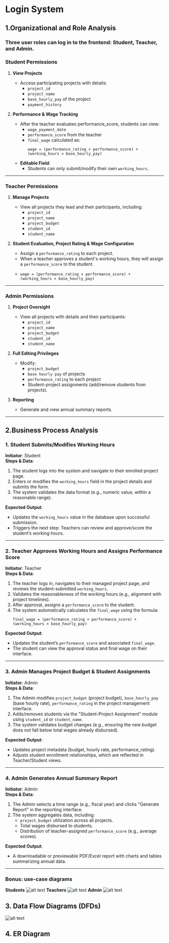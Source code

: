# **Login System**  

## 1.Organizational and Role Analysis

### Three user roles can log in to the frontend: **Student**, **Teacher**, and **Admin**.  


### **Student Permissions**  
1. **View Projects**  
   - Access participating projects with details:  
     - `project_id`  
     - `project_name`  
     - `base_hourly_pay` of the project  
     - `payment_history`  

2. **Performance & Wage Tracking**  
   - After the teacher evaluates performance_score, students can view:  
     - `wage_payment_date`  
     - `performance_score` from the teacher  
     - `final_wage` calculated as:  
       ```
       wage = (performance_rating × performance_score) + (working_hours × base_hourly_pay)
       ```  
   - **Editable Field**:  
     - Students can only submit/modify their own `working_hours`.  

---

### **Teacher Permissions**  
1. **Manage Projects**  
   - View all projects they lead and their participants, including:  
     - `project_id`  
     - `project_name`  
     - `project_budget` 
     - `student_id`
     - `student_name`

2. **Student Evaluation, Project Rating & Wage Configuration**  
   - Assign a `performance_rating` to each project.
   - When a teacher approves a student's working hours, they will assign a `performance_score​` to the student.  
   - ```
     wage = (performance_rating × performance_score) + (working_hours × base_hourly_pay)
     ```  

---

### **Admin Permissions**  
1. **Project Oversight**  
   - View all projects with details and their participants:  
     - `project_id`  
     - `project_name`  
     - `project_budget`
     - `student_id`
     - `student_name`  

2. **Full Editing Privileges**  
   - Modify:  
     - `project_budget`  
     - `base hourly pay` of projects
     - `performance_rating` to each project  
     - Student-project assignments (add/remove students from projects).  

3. **Reporting**  
   - Generate and view annual summary reports.  

---

## 2.Business Process Analysis

### **1. Student Submits/Modifies Working Hours**  
**Initiator**: Student  
**Steps & Data**:  
1. The student logs into the system and navigate to their enrolled project page.  
2. Enters or modifies the `working_hours` field in the project details and submits the form.  
3. The system validates the data format (e.g., numeric value, within a reasonable range).  

**Expected Output**:  
- Updates the `working_hours` value in the database upon successful submission.  
- Triggers the next step: Teachers can review and approve/score the student’s working hours.  

---

### **2. Teacher Approves Working Hours and Assigns Performance Score**  
**Initiator**: Teacher  
**Steps & Data**:  
1. The teacher logs in, navigates to their managed project page, and reviews the student-submitted `working_hours`.  
2. Validates the reasonableness of the working hours (e.g., alignment with project timelines).  
3. After approval, assigns a `performance_score` to the student.  
4. The system automatically calculates the `final_wage` using the formula:  
   ```  
   final_wage = (performance_rating × performance_score) + (working_hours × base_hourly_pay)  
   ```  
**Expected Output**:  
- Updates the student’s `performance_score` and associated `final_wage`.  
- The student can view the approval status and final wage on their interface.  


---

### **3. Admin Manages Project Budget & Student Assignments**  
**Initiator**: Admin  
**Steps & Data**:  
1. The Admin modifies `project_budget` (project budget), `base_hourly_pay` (base hourly rate), `performance_rating` in the project management interface.  
2. Adds/removes students via the "Student-Project Assignment" module using `student_id` or `student_name`.  
3. The system validates budget changes (e.g., ensuring the new budget does not fall below total wages already disbursed).  

**Expected Output**:  
- Updates project metadata (budget, hourly rate, performance_rating).  
- Adjusts student enrollment relationships, which are reflected in Teacher/Student views.  

---

### **4. Admin Generates Annual Summary Report**  
**Initiator**: Admin  
**Steps & Data**:  
1. The Admin selects a time range (e.g., fiscal year) and clicks "Generate Report" in the reporting interface.  
2. The system aggregates data, including:  
   - `project_budget` utilization across all projects.  
   - Total wages disbursed to students.  
   - Distribution of teacher-assigned `performance_score` (e.g., average scores).

**Expected Output**:  
- A downloadable or previewable PDF/Excel report with charts and tables summarizing annual data.  
---

### Bonus: use-case diagrams

**Students**
![alt text](image.png)
**Teachers**
![alt text](image-1.png)
**Admin**
![alt text](image-2.png)

## 3. Data Flow Diagrams (DFDs)
![alt text](<Blank diagram (2).png>)

## 4. ER Diagram
